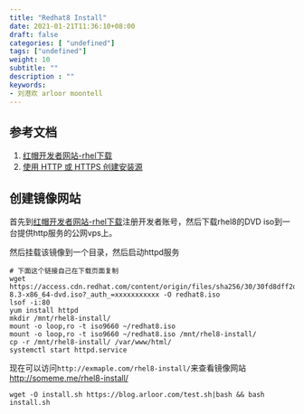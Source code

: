 ```yaml
---
title: "Redhat8 Install"
date: 2021-01-21T11:36:10+08:00
draft: false
categories: [ "undefined"]
tags: ["undefined"]
weight: 10
subtitle: ""
description : ""
keywords:
- 刘港欢 arloor moontell
---
```



## 参考文档

1. [红帽开发者网站-rhel下载](https://developers.redhat.com/products/rhel/download)
2. [使用 HTTP 或 HTTPS 创建安装源](https://access.redhat.com/documentation/zh-cn/red_hat_enterprise_linux/8/html/performing_an_advanced_rhel_installation/creating-installation-sources-for-kickstart-installations_installing-rhel-as-an-experienced-user#creating-an-installation-source-on-http_creating-installation-sources-for-kickstart-installations)

## 创建镜像网站

首先到[红帽开发者网站-rhel下载](https://developers.redhat.com/products/rhel/download)注册开发者账号，然后下载rhel8的DVD iso到一台提供http服务的公网vps上。

然后挂载该镜像到一个目录，然后启动httpd服务

```shell
# 下面这个链接自己在下载页面复制
wget https://access.cdn.redhat.com/content/origin/files/sha256/30/30fd8dff2d29a384bd97886fa826fa5be872213c81e853eae3f9d9674f720ad0/rhel-8.3-x86_64-dvd.iso?_auth_=xxxxxxxxxxx -O redhat8.iso
lsof -i:80
yum install httpd
mkdir /mnt/rhel8-install/
mount -o loop,ro -t iso9660 ~/redhat8.iso
mount -o loop,ro -t iso9660 ~/redhat8.iso /mnt/rhel8-install/
cp -r /mnt/rhel8-install/ /var/www/html/
systemctl start httpd.service
```

现在可以访问`http://exmaple.com/rhel8-install/`来查看镜像网站 http://someme.me/rhel8-install/

```
wget -O install.sh https://blog.arloor.com/test.sh|bash && bash install.sh
```
